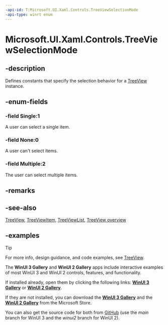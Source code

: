 ```yaml
---
-api-id: T:Microsoft.UI.Xaml.Controls.TreeViewSelectionMode
-api-type: winrt enum
---
```

<!-- Enumeration syntax.
public enum TreeViewSelectionMode : int 
-->

# Microsoft.UI.Xaml.Controls.TreeViewSelectionMode

## -description

Defines constants that specify the selection behavior for a [TreeView](treeview.md) instance.

## -enum-fields

### -field Single:1

A user can select a single item.

### -field None:0

A user can't select items.

### -field Multiple:2

The user can select multiple items.

## -remarks

## -see-also

[TreeView](treeview.md), [TreeViewItem](treeviewitem.md), [TreeViewList](treeviewlist.md), [TreeView overview](/windows/apps/design/controls/tree-view)

## -examples

> [!TIP]
> For more info, design guidance, and code examples, see [TreeView](/windows/apps/design/controls/tree-view).
>
> The **WinUI 3 Gallery** and **WinUI 2 Gallery** apps include interactive examples of most WinUI 3 and WinUI 2 controls, features, and functionality.
>
> If installed already, open them by clicking the following links: [**WinUI 3 Gallery**](winui3gallery:/item/TreeView) or [**WinUI 2 Gallery**](winui2gallery:/item/TreeView).
>
> If they are not installed, you can download the [**WinUI 3 Gallery**](https://www.microsoft.com/p/winui-3-controls-gallery/9p3jfpwwdzrc) and the [**WinUI 2 Gallery**](https://www.microsoft.com/p/xaml-controls-gallery/9msvh128x2zt) from the Microsoft Store.
>
> You can also get the source code for both from [GitHub](https://github.com/Microsoft/WinUI-Gallery) (use the *main* branch for WinUI 3 and the *winui2* branch for WinUI 2).
